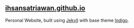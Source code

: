 ## [ihsansatriawan.github.io](https://ihsansatriawan.github.io/)

Personal Website, built using [Jekyll](https://jekyllrb.com/) with base theme [Indigo](https://github.com/sergiokopplin/indigo).